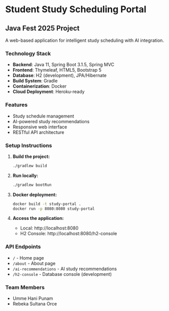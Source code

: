 # Student Study Scheduling Portal

## Java Fest 2025 Project

A web-based application for intelligent study scheduling with AI integration.

### Technology Stack
- **Backend**: Java 11, Spring Boot 3.1.5, Spring MVC
- **Frontend**: Thymeleaf, HTML5, Bootstrap 5
- **Database**: H2 (development), JPA/Hibernate
- **Build System**: Gradle
- **Containerization**: Docker
- **Cloud Deployment**: Heroku-ready

### Features
- Study schedule management
- AI-powered study recommendations
- Responsive web interface
- RESTful API architecture

### Setup Instructions

1. **Build the project:**
   ```bash
   ./gradlew build
   ```

2. **Run locally:**
   ```bash
   ./gradlew bootRun
   ```

3. **Docker deployment:**
   ```bash
   docker build -t study-portal .
   docker run -p 8080:8080 study-portal
   ```

4. **Access the application:**
   - Local: http://localhost:8080
   - H2 Console: http://localhost:8080/h2-console

### API Endpoints
- `/` - Home page
- `/about` - About page
- `/ai-recommendations` - AI study recommendations
- `/h2-console` - Database console (development)

### Team Members
- Umme Hani Punam
- Rebeka Sultana Orce